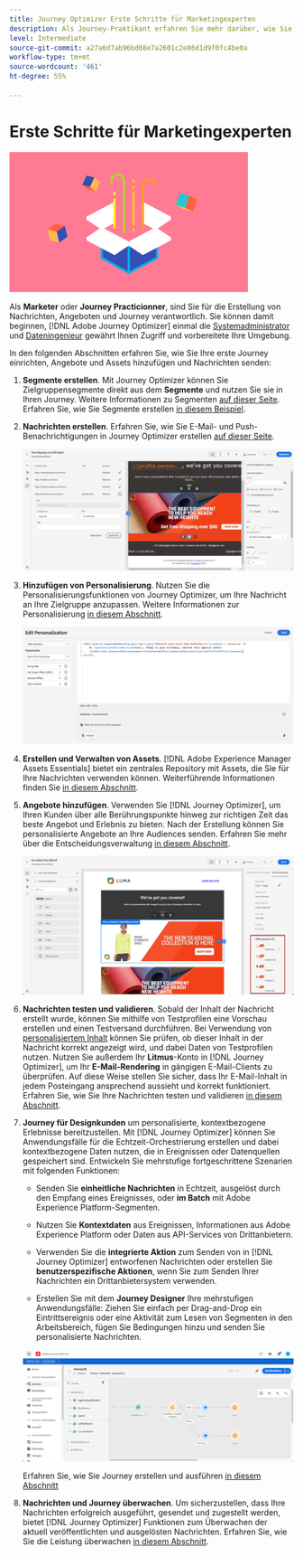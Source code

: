 ```yaml
---
title: Journey Optimizer Erste Schritte für Marketingexperten
description: Als Journey-Praktikant erfahren Sie mehr darüber, wie Sie mit Journey Optimizer arbeiten
level: Intermediate
source-git-commit: a27a6d7ab96bd08e7a2601c2e86d1d9f0fc4be0a
workflow-type: tm+mt
source-wordcount: '461'
ht-degree: 55%

---
```



# Erste Schritte für Marketingexperten

![Marketingexperte](assets/do-not-localize/user-3.png)

Als **Marketer** oder **Journey Practicionner**, sind Sie für die Erstellung von Nachrichten, Angeboten und Journey verantwortlich. Sie können damit beginnen, [!DNL Adobe Journey Optimizer] einmal die [Systemadministrator](administrator.md) und [Dateningenieur](data-engineer.md) gewährt Ihnen Zugriff und vorbereitete Ihre Umgebung.

In den folgenden Abschnitten erfahren Sie, wie Sie Ihre erste Journey einrichten, Angebote und Assets hinzufügen und Nachrichten senden:

1. **Segmente erstellen**. Mit Journey Optimizer können Sie Zielgruppensegmente direkt aus dem **Segmente** und nutzen Sie sie in Ihren Journey.  Weitere Informationen zu Segmenten [auf dieser Seite](../segment/about-segments.md). Erfahren Sie, wie Sie Segmente erstellen [in diesem Beispiel](../segment/creating-a-segment.md).

1. **Nachrichten erstellen**. Erfahren Sie, wie Sie E-Mail- und Push-Benachrichtigungen in Journey Optimizer erstellen [auf dieser Seite](../create-message.md).

   ![](../assets/email_designer_7.png)

1. **Hinzufügen von Personalisierung**. Nutzen Sie die Personalisierungsfunktionen von Journey Optimizer, um Ihre Nachricht an Ihre Zielgruppe anzupassen. Weitere Informationen zur Personalisierung [in diesem Abschnitt](../personalization/personalize.md).

   ![](../personalization/assets/perso_ee2.png)

1. **Erstellen und Verwalten von Assets**. [!DNL Adobe Experience Manager Assets Essentials] bietet ein zentrales Repository mit Assets, die Sie für Ihre Nachrichten verwenden können. Weiterführende Informationen finden Sie [in diesem Abschnitt](../assets-essentials.md).

1. **Angebote hinzufügen**. Verwenden Sie [!DNL Journey Optimizer], um Ihren Kunden über alle Berührungspunkte hinweg zur richtigen Zeit das beste Angebot und Erlebnis zu bieten. Nach der Erstellung können Sie personalisierte Angebote an Ihre Audiences senden. Erfahren Sie mehr über die Entscheidungsverwaltung [in diesem Abschnitt](../../using/offers/get-started/starting-offer-decisioning.md).

   ![](../assets/offers-e2e-offers-displayed.png)

1. **Nachrichten testen und validieren**. Sobald der Inhalt der Nachricht erstellt wurde, können Sie mithilfe von Testprofilen eine Vorschau erstellen und einen Testversand durchführen. Bei Verwendung von [personalisiertem Inhalt](../personalization/personalize.md) können Sie prüfen, ob dieser Inhalt in der Nachricht korrekt angezeigt wird, und dabei Daten von Testprofilen nutzen. Nutzen Sie außerdem Ihr **Litmus**-Konto in [!DNL Journey Optimizer], um Ihr **E-Mail-Rendering** in gängigen E-Mail-Clients zu überprüfen. Auf diese Weise stellen Sie sicher, dass Ihr E-Mail-Inhalt in jedem Posteingang ansprechend aussieht und korrekt funktioniert. Erfahren Sie, wie Sie Ihre Nachrichten testen und validieren [in diesem Abschnitt](../preview.md).

1. **Journey für Designkunden** um personalisierte, kontextbezogene Erlebnisse bereitzustellen. Mit [!DNL Journey Optimizer] können Sie Anwendungsfälle für die Echtzeit-Orchestrierung erstellen und dabei kontextbezogene Daten nutzen, die in Ereignissen oder Datenquellen gespeichert sind. Entwickeln Sie mehrstufige fortgeschrittene Szenarien mit folgenden Funktionen:

   * Senden Sie **einheitliche Nachrichten** in Echtzeit, ausgelöst durch den Empfang eines Ereignisses, oder **im Batch** mit Adobe Experience Platform-Segmenten.

   * Nutzen Sie **Kontextdaten** aus Ereignissen, Informationen aus Adobe Experience Platform oder Daten aus API-Services von Drittanbietern.

   * Verwenden Sie die **integrierte Aktion** zum Senden von in [!DNL Journey Optimizer] entworfenen Nachrichten oder erstellen Sie **benutzerspezifische Aktionen**, wenn Sie zum Senden Ihrer Nachrichten ein Drittanbietersystem verwenden.

   * Erstellen Sie mit dem **Journey Designer** Ihre mehrstufigen Anwendungsfälle: Ziehen Sie einfach per Drag-and-Drop ein Eintrittsereignis oder eine Aktivität zum Lesen von Segmenten in den Arbeitsbereich, fügen Sie Bedingungen hinzu und senden Sie personalisierte Nachrichten.

   ![](../assets/copy-paste3.png)

   Erfahren Sie, wie Sie Journey erstellen und ausführen [in diesem Abschnitt](../building-journeys/journey-gs.md)

1. **Nachrichten und Journey überwachen**. Um sicherzustellen, dass Ihre Nachrichten erfolgreich ausgeführt, gesendet und zugestellt werden, bietet [!DNL Journey Optimizer] Funktionen zum Überwachen der aktuell veröffentlichten und ausgelösten Nachrichten. Erfahren Sie, wie Sie die Leistung überwachen [in diesem Abschnitt](../message-monitoring.md).

